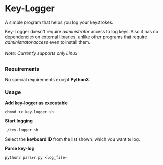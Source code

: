 # Key-Logger
A simple program that helps you log your keystrokes.  

Key-Logger doesn't require *administrator* access to log keys. Also it has no dependencies on external libraries, unlike other programs that require *administrator access* even to install them.


###### Note: Currently supports only Linux

### Requirements

No special requirements except **Python3**. 

### Usage
**Add key-logger as executable**

    chmod +x key-logger.sh

**Start logging**

    ./key-logger.sh

Select the **keyboard ID** from the list shown, which you want to log.

**Parse key-log**

    python3 parser.py <log_file>
